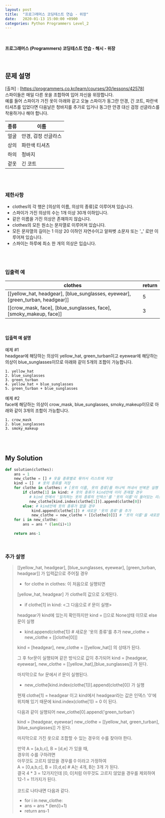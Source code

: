 ```yaml
---
layout: post
title:  "프로그래머스 코딩테스트 연습 - 위장"
date:   2020-01-13 15:00:00 +0900
categories: Python Programmers Level_2
---
```


<br /><br /> 
**프로그래머스 (Programmers) 코딩테스트 연습 - 해시 - 위장** 
<br /><br /><br />

## 문제 설명

[출처] : [https://programmers.co.kr/learn/courses/30/lessons/42578] <br />
스파이들은 매일 다른 옷을 조합하여 입어 자신을 위장합니다. <br />
예를 들어 스파이가 가진 옷이 아래와 같고 오늘 스파이가 동그란 안경, 긴 코트, 파란색 티셔츠를 입었다면 다음날은 청바지를 추가로 입거나 동그란 안경 대신 검정 선글라스를 착용하거나 해야 합니다.

| 종류 | 이름 |
|--|--|
| 얼굴 | 안경, 검정 선글라스 |
| 상의 | 파란색 티셔츠 |
| 하의 | 청바지 |
| 겉옷 | 긴 코트 |

<br /><br />

### 제한사항
-   clothes의 각 행은 [의상의 이름, 의상의 종류]로 이루어져 있습니다.
-   스파이가 가진 의상의 수는 1개 이상 30개 이하입니다.
-   같은 이름을 가진 의상은 존재하지 않습니다.
-   clothes의 모든 원소는 문자열로 이루어져 있습니다.
-   모든 문자열의 길이는 1 이상 20 이하인 자연수이고 알파벳 소문자 또는 '_' 로만 이루어져 있습니다.
-   스파이는 하루에 최소 한 개의 의상은 입습니다.

<br /><br />

### 입출력 예

| clothes | return |
|--|--|
| [[yellow_hat,  headgear], [blue_sunglasses,  eyewear], [green_turban,  headgear]] | 5 |
| [[crow_mask,  face], [blue_sunglasses,  face], [smoky_makeup,  face]] | 3 | 

<br />

#### 입출력 예 설명

예제 #1  
headgear에 해당하는 의상이 yellow_hat, green_turban이고 eyewear에 해당하는 의상이 blue_sunglasses이므로 아래와 같이 5개의 조합이 가능합니다.

```
1. yellow_hat
2. blue_sunglasses
3. green_turban
4. yellow_hat + blue_sunglasses
5. green_turban + blue_sunglasses
```

예제 #2  
face에 해당하는 의상이 crow_mask, blue_sunglasses, smoky_makeup이므로 아래와 같이 3개의 조합이 가능합니다.

```
1. crow_mask
2. blue_sunglasses
3. smoky_makeup
```

<br /><br />

##  My Solution
```python
def solution(clothes):
    ans = 1 
    new_clothe = [] # 옷을 종류별로 묶어서 리스트에 저장
    kind = []  # 옷의 종류를 저장 
    for clothe in clothes: # [옷의 이름, 옷의 종류]를 하나씩 꺼내서 반복문 실행 
        if clothe[1] in kind: # 옷의 종류가 kind안에 이미 존재할 경우 
           # kind 안에서 '일치하는 옷의 종류의 인덱스'를 '옷의 이름'이 들어있는 리스트의 인덱스에 대입. 그 위치에 새로운 '옷의 이름'을 추가한다. 
           new_clothe[kind.index(clothe[1])].append(clothe[0]) 
        else: # kind안에 옷의 종류가 없을 경우 
            kind.append(clothe[1]) # 새로운 '옷의 종류'를 추가
            new_clothe = new_clothe + [[clothe[0]]] # '옷의 이름'을 새로운 이중 리스트에 추가
    for i in new_clothe:
        ans = ans * (len(i)+1)
        
    return ans-1
```
<br />

### 추가 설명 
> [[yellow_hat, headgear], [blue_sunglasses, eyewear], [green_turban, headgear]] 가 입력값으로 주어질 경우 
> - for clothe in clothes: 이 처음으로 실행되면
>
> [yellow_hat, headgear] 가 clothe의 값으로 오게된다. 
> - if clothe[1] in kind:  <그 다음으로 if 문이 실행> 
>
> headgear가 kind에 있는지 확인하지만 kind = []으로 None상태 이므로 
> else 문이 실행 
> - kind.append(clothe[1]) # 새로운 '옷의 종류'를 추가
       new_clothe = new_clothe + [[clothe[0]]]
> 
> kind = [headgear], new_clothe = [[yellow_hat]] 의 상태가 된다.
>
> 그 후 for문이 실행되며 같은 방식으로 값이 추가되어
> kind = [headgear, eyewear], new_clothe = [[yellow_hat],[blue_sunglasses]] 가 된다. 
>
> 마지막으로 for 문에서 if 문이 실행된다.
> - new_clothe[kind.index(clothe[1])].append(clothe[0]) 가 실행
> 
> 현재 clothe[1] = headgear 이고 kind에서 headgear라는 값은 인덱스 '0'에 위치해 있기 때문에 kind.index(clothe[1]) = 0 이 된다.
> 
> 다음과 같이 실행되어 
> new_clothe[0].append('green_turban')
> 
> kind = [headgear, eyewear]
> new_clothe = [[yellow_hat, green_turban], [blue_sunglasses]] 가 된다. 
>
> 마지막으로 가진 옷으로 조합할 수 있는 경우의 수를 찾아야 한다. 
>
> 만약 A = [a,b,c], B = [d,e] 가 있을 때, <br />
> 경우의 수를 구하려면 <br />
> 아무것도 고르지 않았을 경우를 0 이라고 가정하여 <br />
> A = [0,a,b,c], B = [0,d,e]  # A는 4개, B는 3개 가 된다. <br />
> 결국 4 * 3 = 12가지인데 [0, 0]처럼 아무것도 고르지 않았을 경우를 제외하여 12-1 = 11가지가 된다. <br /><br />
> 코드로 나타내면 다음과 같다.
> - for i in new_clothe:
> - ans = ans * (len(i)+1)
> - return ans-1
